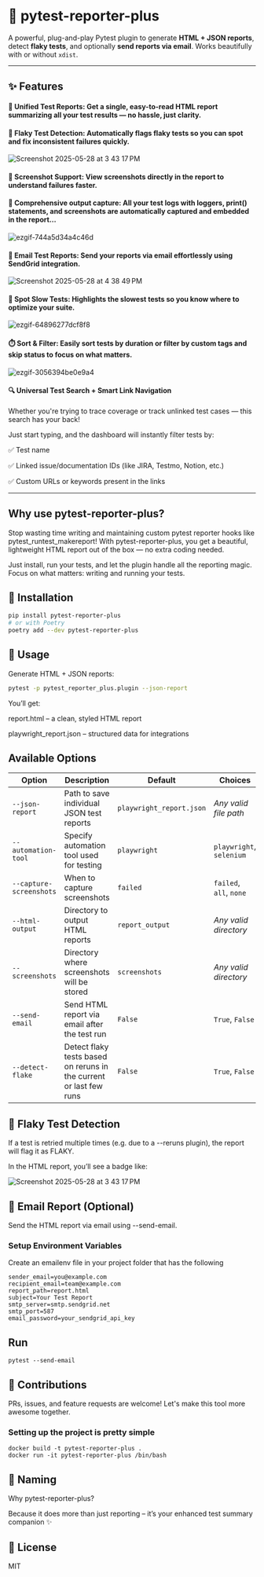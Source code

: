 # 🧪 pytest-reporter-plus

A powerful, plug-and-play Pytest plugin to generate **HTML + JSON reports**, detect **flaky tests**, and optionally **send reports via email**. Works beautifully with or without `xdist`.

---

## ✨ Features

#### 🧩 Unified Test Reports: Get a single, easy-to-read HTML report summarizing all your test results — no hassle, just clarity.

#### 🔄 Flaky Test Detection: Automatically flags flaky tests so you can spot and fix inconsistent failures quickly.

![Screenshot 2025-05-28 at 3 43 17 PM](https://github.com/user-attachments/assets/6fd7a419-58c1-4651-96f7-093ced1f02ee)

#### 📸 Screenshot Support: View screenshots directly in the report to understand failures faster.

#### 📝 Comprehensive output capture: All your test logs with loggers, print() statements, and screenshots are automatically captured and embedded in the report...

![ezgif-744a5d34a4c46d](https://github.com/user-attachments/assets/209cd2c0-d33b-48ec-b58b-8c8991ce35be)

#### 📧 Email Test Reports: Send your reports via email effortlessly using SendGrid integration.

![Screenshot 2025-05-28 at 4 38 49 PM](https://github.com/user-attachments/assets/3f40e206-5dfd-45e9-a511-4dd206cf3318)

#### 🐢 Spot Slow Tests: Highlights the slowest tests so you know where to optimize your suite.

![ezgif-64896277dcf8f8](https://github.com/user-attachments/assets/f5616a07-0dd9-40ed-aa9a-cf9adee3a0b8)

#### ⏱️ Sort & Filter: Easily sort tests by duration or filter by custom tags and skip status to focus on what matters.

![ezgif-3056394be0e9a4](https://github.com/user-attachments/assets/bb60c50a-4709-42f3-8571-19cbd76a93cf)

#### 🔍 Universal Test Search + Smart Link Navigation

Whether you're trying to trace coverage or track unlinked test cases — this search has your back!

Just start typing, and the dashboard will instantly filter tests by: 

✅ Test name

✅ Linked issue/documentation IDs (like JIRA, Testmo, Notion, etc.)

✅ Custom URLs or keywords present in the links









---

##  Why use pytest-reporter-plus?
Stop wasting time writing and maintaining custom pytest reporter hooks like pytest_runtest_makereport!
With pytest-reporter-plus, you get a beautiful, lightweight HTML report out of the box — no extra coding needed.

Just install, run your tests, and let the plugin handle all the reporting magic. Focus on what matters: writing and running your tests.



## 🚀 Installation

```bash
pip install pytest-reporter-plus
# or with Poetry
poetry add --dev pytest-reporter-plus
```


## 🧾 Usage
Generate HTML + JSON reports:

```bash
pytest -p pytest_reporter_plus.plugin --json-report
```
You’ll get:

report.html – a clean, styled HTML report

playwright_report.json – structured data for integrations

## Available Options
| Option                  | Description                                                        | Default                  | Choices                  |
| ----------------------- | ------------------------------------------------------------------ | ------------------------ | ------------------------ |
| `--json-report`         | Path to save individual JSON test reports                          | `playwright_report.json` | *Any valid file path*    |
| `--automation-tool`     | Specify automation tool used for testing                           | `playwright`             | `playwright`, `selenium` |
| `--capture-screenshots` | When to capture screenshots                                        | `failed`                 | `failed`, `all`, `none`  |
| `--html-output`         | Directory to output HTML reports                                   | `report_output`          | *Any valid directory*    |
| `--screenshots`         | Directory where screenshots will be stored                         | `screenshots`            | *Any valid directory*    |
| `--send-email`          | Send HTML report via email after the test run                      | `False`                  | `True`, `False`          |
| `--detect-flake`        | Detect flaky tests based on reruns in the current or last few runs | `False`                  | `True`, `False`          |


## 🔁 Flaky Test Detection
If a test is retried multiple times (e.g. due to a --reruns plugin), the report will flag it as FLAKY.

In the HTML report, you’ll see a badge like:

![Screenshot 2025-05-28 at 3 43 17 PM](https://github.com/user-attachments/assets/6fd7a419-58c1-4651-96f7-093ced1f02ee)


## 📧 Email Report (Optional)
Send the HTML report via email using --send-email.

### Setup Environment Variables
Create an emailenv file in your project folder that has the following

```commandline
sender_email=you@example.com
recipient_email=team@example.com
report_path=report.html
subject=Your Test Report
smtp_server=smtp.sendgrid.net
smtp_port=587
email_password=your_sendgrid_api_key

```

## Run
```commandline
pytest --send-email
```

## 🤝 Contributions
PRs, issues, and feature requests are welcome! Let's make this tool more awesome together.

### Setting up the project is pretty simple
```
docker build -t pytest-reporter-plus .
docker run -it pytest-reporter-plus /bin/bash 
```

## 📛 Naming
Why pytest-reporter-plus?

Because it does more than just reporting – it’s your enhanced test summary companion ✨


## 📜 License

MIT

